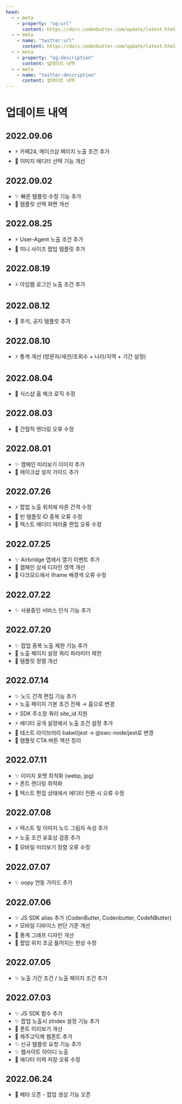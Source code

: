 ```yaml
---
head:
  - - meta
    - property: "og:url"
      content: https://docs.codenbutter.com/update/latest.html
  - - meta
    - name: "twitter:url"
      content: https://docs.codenbutter.com/update/latest.html
  - - meta
    - property: "og:description"
      content: 업데이트 내역
  - - meta
    - name: "twitter:description"
      content: 업데이트 내역
---
```


# 업데이트 내역

## 2022.09.06

- ⚡️ 카페24, 메이크샵 페이지 노출 조건 추가
- 🎨 이미지 에디터 선택 기능 개선

## 2022.09.02

- ✨ 빠른 템플릿 수정 기능 추가
- 🎨 템플릿 선택 화면 개선

## 2022.08.25

- ⚡️ User-Agent 노출 조건 추가
- 🎨 미니 사이즈 팝업 템플릿 추가

## 2022.08.19

- ⚡️ 아임웹 로그인 노출 조건 추가

## 2022.08.12

- 🎨 추석, 공지 템플릿 추가

## 2022.08.10

- ⚡️ 통계 개선 (방문자/세션/조회수 + 나라/지역 + 기간 설정)

## 2022.08.04

- 🐛 식스샵 홈 체크 로직 수정

## 2022.08.03

- 🐛 간헐적 렌더링 오류 수정

## 2022.08.01

- ✨ 캠페인 미리보기 이미지 추가
- 📄 메이크샵 설치 가이드 추가

## 2022.07.26

- ⚡️ 팝업 노출 위치에 따른 간격 수정
- 🐛 빈 템플릿 ID 중복 오류 수정
- 🐛 텍스트 에디터 여러줄 편집 오류 수정

## 2022.07.25

- ✨ Airbridge 앱에서 열기 이벤트 추가
- 🎨 캠페인 상세 디자인 영역 개선
- 🐛 다크모드에서 iframe 배경색 오류 수정

## 2022.07.22

- ✨ 사용중인 서비스 인식 기능 추가

## 2022.07.20

- ✨ 팝업 중복 노출 제한 기능 추가
- 🐛 노출 페이지 설정 쿼리 파라미터 제한
- 🐛 템플릿 정렬 개선

## 2022.07.14

- ✨ 노드 간격 편집 기능 추가
- ⚡️ 노출 페이지 기본 조건 전체 → 홈으로 변경
- ⚡️ SDK 주소창 쿼리 site_id 지원
- ⚡️ 에디터 공개 설정에서 노출 조건 설정 추가
- 🔨 테스트 라이브러리 babel/jest → @swc-node/jest로 변경
- 🐛 탬플릿 CTA 버튼 액션 정리

## 2022.07.11

- ✨ 이미지 포멧 최적화 (webp, jpg)
- ⚡️ 폰트 렌더링 최적화
- 🐛 텍스트 편집 상태에서 에디터 전환 시 오류 수정

## 2022.07.08

- ⚡️ 텍스트 및 이미지 노드 그림자 속성 추가
- ⚡️ 노출 조건 유효성 검증 추가
- 🐛 모바일 미리보기 정렬 오류 수정

## 2022.07.07

- ✨ oopy 연동 가이드 추가

## 2022.07.06

- ✨ JS SDK alias 추가 (CodenButter, Codenbutter, CodeNButter)
- ⚡️ 모바일 디바이스 판단 기준 개선
- 🎨 통계 그래프 디자인 개선
- 🐛 팝업 위치 조금 틀어지는 현상 수정

## 2022.07.05

- ✨ 노출 기간 조건 / 노출 페이지 조건 추가

## 2022.07.03

- ✨ JS SDK 함수 추가
- ✨ 팝업 노출시 zIndex 설정 기능 추가
- 🎨 폰트 미리보기 개선
- 🎨 제주고딕체 웹폰트 추가
- ✨ 신규 템플릿 요청 기능 추가
- ✨ 웹사이트 아이디 노출
- 🐛 에디터 이력 저장 오류 수정

## 2022.06.24

- 🎉 베타 오픈 - 팝업 생성 기능 오픈
